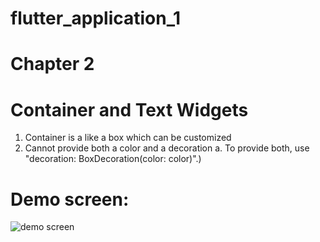 # flutter_application_1

# Chapter 2

# Container and Text Widgets

1. Container is a like a box which can be customized
2. Cannot provide both a color and a decoration
   a. To provide both, use "decoration: BoxDecoration(color: color)".)

# Demo screen:

![demo screen](https://res.cloudinary.com/dhamikauser/image/upload/v1659354525/flutter-tut-demo/sim-screen-2_shifsl.png|width=100)

